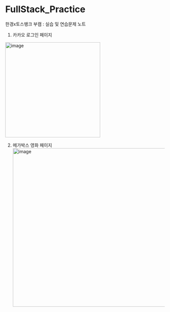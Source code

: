 # FullStack_Practice
한경x토스뱅크 부캠 : 실습 및 연습문제 노트

1. 카카오 로그인 페이지
  <img width="300" alt="image" src="https://github.com/user-attachments/assets/49c3c647-8652-4b6b-bf2b-e5075bd27db8" />

2. 메가박스 영화 페이지
   <img width="500" alt="image" src="https://github.com/user-attachments/assets/2639e090-e27f-45b0-9f78-9298bf6d35aa" />
